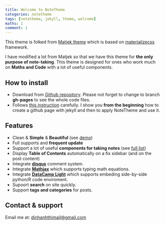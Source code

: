 ```yaml
---
title: Welcome to NoteTheme
categories: notetheme
tags: [notetheme, jekyll, theme, welcome]
maths: 1
comment: 1
---
```


This theme is folked from [Matjek theme](https://shawnteoh.github.io/matjek/) which is based on [materializecss](https://materializecss.com/) framework.

I have modified a lot from Matjek so that we have this theme for **the only purpose of note-taking**. This theme is designed for ones who work much on **Maths and Code** with a lot of useful components.

## How to install

- Download from [Github repository](https://github.com/dinhanhthi/NoteTheme). Please not forget to change to branch **gh-pages** to see the whole code files.
- Follows [this instruction](https://dinhanhthi.github.io/how-to-install-notetheme) carefully. I show you **from the beginning** how to create a github page with jekyll and then to apply NoteTheme and use it.

## Features

- Clean & **Simple** & **Beautiful** (see [demo](https://dinhanhthi.github.io/NoteTheme/))
- Full supports and **frequent update**
- Support a lot of useful **components for taking notes** (see [full list](http://dinhanhthi.github.io/NoteTheme/how-to-use-notetheme))
- Display **Table of Contents** automatically on a fix sidebar (and on the post content)
- Integrate **[disqus](http://disqus.com)** comment system.
- Integrate **[Mathjax](https://www.mathjax.org/)** which supports typing math equations.
- Integrate **[DataCamp Light](https://github.com/datacamp/datacamp-light)** which supports embeding side-by-side python/R code enviroment.
- Supoort **search** on site quickly.
- Support **tags and categories** for posts.

## Contact & support

Email me at: [dinhanhthimail@gmail.com](http://disqus.com)
